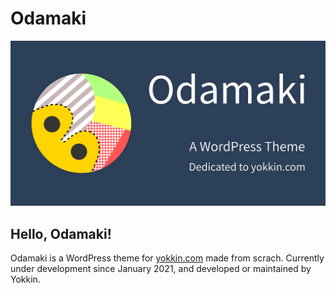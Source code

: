 # Odamaki

![Odamaki](./odamaki.png)

## Hello, Odamaki!

Odamaki is a WordPress theme for [yokkin.com](https://yokkin.com/) made from scrach. Currently under development since January 2021, and developed or maintained by Yokkin.

